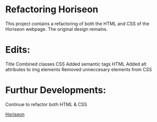 # Refactoring Horiseon
This project contains a refactoring of both the HTML and CSS of the Horiseon webpage. The original design remains.

# Edits:
Title
Combined classes CSS
Added semantic tags HTML
Added alt attributes to img elements
Removed unneccesary elements from CSS

# Furthur Developments:
Continue to refactor both HTML & CSS

[Horiseon](https://keepthelidontight.github.io/Refactoring/)
